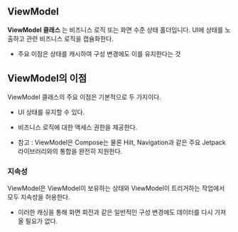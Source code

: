 ## ViewModel
**ViewModel 클래스** 는 비즈니스 로직 또는 화면 수준 상태 홀더입니다. UI에 상태를 노출하고 관련 비즈니스 로직을 캡슐화한다. 
+ 주요 이점은 상태를 캐시하여 구성 변경에도 이를 유지한다는 것

## ViewModel의 이점
ViewModel 클래스의 주요 이점은 기본적으로 두 가지이다.
+ UI 상태를 유지할 수 있다.

+ 비즈니스 로직에 대한 액세스 권한을 제공한다.
- 참고 : ViewModel은 Compose는 물론 Hilt, Navigation과 같은 주요 Jetpack 라이브러리와의 통합을 완전히 지원한다.

### 지속성
ViewModel은 ViewModel이 보유하는 상태와 ViewModel이 트리거하는 작업에서 모두 지속성을 허용한다. 
+ 이러한 캐싱을 통해 화면 회전과 같은 일반적인 구성 변경에도 데이터를 다시 가져올 필요가 없다.
